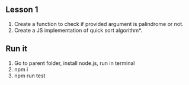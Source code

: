 
## Lesson 1

1. Create a function to check if provided argument is palindrome or not.
1. Create a JS implementation of quick sort algorithm*.

## Run it
1. Go to parent folder, install node.js, run in terminal
1. npm i
1. npm run test
